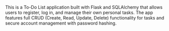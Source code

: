 This is a To-Do List application built with Flask and SQLAlchemy that allows users to register, log in, and manage their own personal tasks. The app features full CRUD (Create, Read, Update, Delete) functionality for tasks and secure account management with password hashing.
